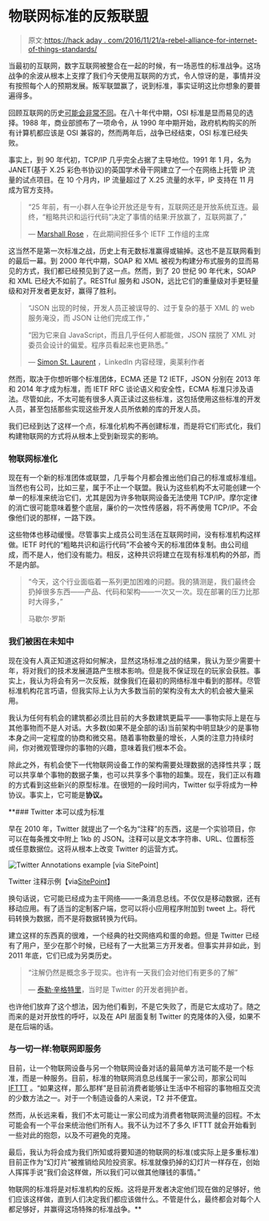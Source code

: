 # 物联网标准的反叛联盟

> 原文:[https://hack aday . com/2016/11/21/a-rebel-alliance-for-internet-of-things-standards/](https://hackaday.com/2016/11/21/a-rebel-alliance-for-internet-of-things-standards/)

当最初的互联网，数字互联网被整合在一起的时候，有一场恶性的标准战争。这场战争的余波从根本上支撑了我们今天使用互联网的方式，令人惊讶的是，事情并没有按照每个人的预期发展。叛军联盟赢了，说到标准，事实证明这比你想象的要普遍得多。

回顾互联网的历史[可能会非常不同](http://spectrum.ieee.org/computing/networks/osi-the-internet-that-wasnt)。在八十年代中期，OSI 标准是显而易见的选择。1988 年，商业部颁布了一项命令，从 1990 年中期开始，政府机构购买的所有计算机都应该是 OSI 兼容的，然而两年后，战争已经结束，OSI 标准已经失败。

事实上，到 90 年代初，TCP/IP 几乎完全占据了主导地位。1991 年 1 月，名为 JANET(基于 X.25 彩色书协议)的英国学术骨干网建立了一个在网络上托管 IP 流量的试点项目。在 10 个月内，IP 流量超过了 X.25 流量的水平，IP 支持在 11 月成为官方支持。

> “25 年前，有一小群人在争论开放还是专有，互联网还是开放系统互连。最终，“粗略共识和运行代码”决定了事情的结果:开放赢了，互联网赢了，”
> 
> — [Marshall Rose](https://twitter.com/_mtr) ，在此期间担任多个 IETF 工作组的主席

这当然不是第一次标准之战，历史上有无数标准赢得或输掉。这也不是互联网看到的最后一幕。到 2000 年代中期，SOAP 和 XML 被视为构建分布式服务的显而易见的方式，我们都已经预见到了这一点。然而，到了 20 世纪 90 年代末，SOAP 和 XML 已经大不如前了。RESTful 服务和 JSON，远比它们的重量级对手更轻量级和对开发者更友好，赢得了胜利。

> “JSON 出现的时候，开发人员正被误导的、过于复杂的基于 XML 的 web 服务淹没，而 JSON 让他们完成工作，”
> 
> “因为它来自 JavaScript，而且几乎任何人都能做，JSON 摆脱了 XML 对委员会设计的偏爱。程序员看起来也更熟悉。”
> 
> — [Simon St. Laurent](https://twitter.com/simonstl) ，LinkedIn 内容经理，奥莱利作者

然而，取决于你想听哪个标准团体，ECMA 还是 T2 IETF，JSON 分别在 2013 年和 2014 年才成为标准，而 IETF RFC 谈论语义和安全性，ECMA 标准只涉及语法。尽管如此，不太可能有很多人真正读过这些标准，这包括使用这些标准的开发人员，甚至包括那些实现这些开发人员所依赖的库的开发人员。

我们已经到达了这样一个点，标准化机构不再创建标准，而是将它们形式化，我们构建物联网的方式将从根本上受到新现实的影响。

### 物联网标准化

现在有一个新的标准团体或联盟，几乎每个月都会推出他们自己的标准或标准组。当然也有公司，比如三星，属于不止一个联盟。我认为这些机构不太可能创建一个单一的标准来统治它们，尤其是因为许多物联网设备无法使用 TCP/IP。摩尔定律的消亡很可能意味着整个底层，廉价的一次性传感器，将不再使用 TCP/IP。不会像他们说的那样，一路下跌。

这些物体也移动缓慢。尽管事实上成员公司生活在互联网时间，没有标准机构这样做。IETF 时代的“粗略共识和运行代码”不会被今天的标准团体复制。由公司组成，而不是人，他们没有能力。相反，这种共识将建立在现有标准机构的外部，而不是内部。

> “今天，这个行业面临着一系列更加困难的问题。我的猜测是，我们最终会扔掉很多东西——产品、代码和架构——一次又一次。现在部署的压力比那时大得多，”
> 
> 马歇尔·罗斯

### 我们被困在未知中

现在没有人真正知道这将如何解决，显然这场标准之战的结果，我认为至少需要十年，将对我们的技术发展道路产生根本影响。但是我不保证现在的玩家会获胜。事实上，我认为将会有另一次反叛，就像我们在最初的网络标准中看到的那样。尽管标准机构花言巧语，但我实际上认为大多数当前的架构没有太大的机会被大量采用。

我认为任何有机会的建筑都必须比目前的大多数建筑更扁平——事物实际上是在与其他事物而不是人对话。大多数(如果不是全部的话)当前架构中明显缺少的是事物本身之间一定程度的协商和微交易。随着事物数量的增长，人类的注意力持续时间，你对微观管理你的事物的兴趣，意味着我们根本不会。

除此之外，有机会使下一代物联网设备工作的架构需要处理数据的选择性共享；既可以共享单个事物的数据子集，也可以共享多个事物的超集。现在，我们正以有趣的方式看到这些新兴的原型标准。在很短的一段时间内，Twitter 似乎将成为一种协议。事实上，它可能是**协议。**

 **### Twitter 本可以成为标准

早在 2010 年，Twitter 就提出了一个名为“注释”的东西，这是一个实验项目，你可以在每条推文中附上 1kb 的 JSON。注释可以是文本字符串、URL、位置标签或任意数据位。这将从根本上改变 Twitter 的运营方式。

![Twitter Annotations example [via SitePoint]](../Images/e1313f6ec639de4cd9d9917dfd43c7bd.png)

Twitter 注释示例【via[SitePoint](https://www.sitepoint.com/twitter-introduces-annotations-hash-tags-become-obsolete/)】

换句话说，它可能已经成为主干网络——一条消息总线。不仅仅是移动数据，还有移动应用。有了适当的定制客户端，您可以将小应用程序附加到 tweet 上。将代码转换为数据，而不是将数据转换为代码。

建立这样的东西真的很难，一个经典的社交网络鸡和蛋的命题。但是 Twitter 已经有了用户，至少在那个时候，已经有了一大批第三方开发者。但事实并非如此，到 2011 年底，它们已成为另类历史。

> “注解仍然是概念多于现实。也许有一天我们会对他们有更多的了解”
> 
> — [泰勒·辛格特里](https://twitter.com/episod)，当时是 Twitter 的开发者拥护者。

也许他们放弃了这个想法，因为他们看到，不是它失败了，而是它太成功了。随之而来的是对开放性的呼吁，以及在 API 层面复制 Twitter 的克隆体的入侵，如果不是在后端的话。

### 与一切一样:物联网即服务

目前，让一个物联网设备与另一个物联网设备对话的最简单方法可能不是一个标准，而是一种服务。目前，标准的物联网消息总线属于一家公司，那家公司叫 [IFTTT](https://ifttt.com/) 。“如果这样，那么那样”是目前消费者能够让生活中不相容的事物相互交流的少数方法之一。对于一个制造设备的人来说，T2 并不便宜。

然而，从长远来看，我们不太可能让一家公司成为消费者物联网流量的回程。不太可能会有一个平台来统治他们所有人。我不认为过不了多久 IFTTT 就会开始看到一些对此的抱怨，以及不可避免的克隆。

最后，我认为将会成为我们所知或将要知道的物联网的标准(或实际上是多重标准)目前正作为“幻灯片”被推销给风险投资家。标准就像扔掉的幻灯片一样存在，创始人挥挥手说“我们会这样做，所以我们可以做其他赚钱的事情。”

物联网的标准将是对标准机构的反叛。这将是开发者决定他们现在做的足够好，他们应该这样做，直到人们决定我们都应该做什么。不管是什么，最终都会对每个人都足够好，并赢得这场特殊的标准战争。**